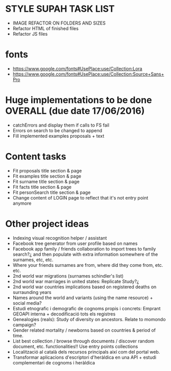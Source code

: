# STYLE SUPAH TASK LIST
- IMAGE REFACTOR ON FOLDERS AND SIZES
- Refactor HTML of finished files
- Refactor JS files

# fonts
- https://www.google.com/fonts#UsePlace:use/Collection:Lora
- https://www.google.com/fonts#UsePlace:use/Collection:Source+Sans+Pro

# Huge implementations to be done OVERALL (due date 17/06/2016)
- catchErrors and display them if calls to FS fail
- Errors on search to be changed to append
- Fill implemented examples proposals + text

# Content tasks
- Fit proposals title section & page
- Fit examples title section & page
- Fit surname title section & page
- Fit facts title section & page
- Fit personSearch title section & page
- Change content of LOGIN page to reflect that it's not entry point anymore

# Other project ideas
- Indexing visual recognition helper / assistant
- Facebook tree generator from user profile based on names
- Facebook app family / friends collaboration to import trees to family search?¿
  and then populate with extra information somewhere of the surnames, etc, etc.
- Where your friends surnames are from, where did they come from, etc. etc.
- 2nd world war migrations (surnames schindler's list)
- 2nd world war marriages in united states: Replicate Study?¿
- 2nd world war countries implications based on registered deaths on surraunding
  years
- Names around the world and variants (using the name resource) + social media?
- Estudi etnografic i demografic de cognoms propis i concrets: Emprant GEOAPI interna + decodificació tots els registres
- Genealogies (reals): Study of diversity on ancestors. Relate to momondo campaign?
- Gender related mortality / newborns based on countries & period of time.
- List best collection / browse through documents / discover random document, etc. functionalities!! Use entry points collections
- Localització al català dels recursos principals així com del portal web.
- Transformar aplicacions d'escriptori d'heràldica en una API + estudi complementari de cognoms i heràldica
